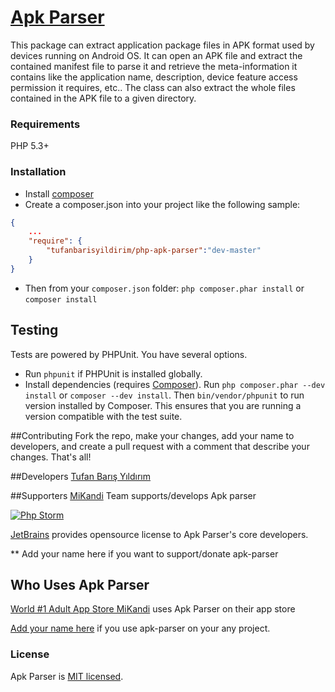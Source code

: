 # [Apk Parser](http://tufanbarisyildirim.github.io/php-apk-parser/)

This package can extract application package files in APK format used by devices running on Android OS.
It can open an APK file and extract the contained manifest file to parse it and retrieve the meta-information
it contains like the application name, description, device feature access permission it requires, etc..
The class can also extract the whole files contained in the APK file to a given directory.

### Requirements

PHP 5.3+

### Installation

- Install [composer](http://getcomposer.org/download/)
- Create a composer.json into your project like the following sample:

```json
{
    ...
    "require": {
        "tufanbarisyildirim/php-apk-parser":"dev-master"
    }
}
```

- Then from your `composer.json` folder: `php composer.phar install` or `composer install`

## Testing

Tests are powered by PHPUnit. You have several options.

- Run `phpunit` if PHPUnit is installed globally.
- Install dependencies (requires [Composer](https://getcomposer.org/download)).
  Run `php composer.phar --dev install` or `composer --dev install`. Then `bin/vendor/phpunit` to run version
  installed by Composer. This ensures that you are running a version compatible with the test suite.
  
  
##Contributing
Fork the repo, make your changes, add your name to developers, and create a pull request with a comment that describe your changes. That's all!
  
##Developers
[Tufan Barış Yıldırım](http://github.com/tufanbarisyildirim)

##Supporters
[MiKandi](https://www.mikandi.com)  Team supports/develops Apk parser

[![Php Storm](https://www.jetbrains.com/phpstorm/documentation/docs/logo_phpstorm.png)](https://www.jetbrains.com/phpstorm)

[JetBrains](https://www.jetbrains.com) provides opensource license to Apk Parser's core developers.

** Add your name here if you want to support/donate apk-parser

## Who Uses Apk Parser
[World #1 Adult App Store MiKandi](http://www.mikandi.com) uses Apk Parser on their app store

[Add your name here](./BEMENTIONED.md) if you use apk-parser on your any project.

### License

Apk Parser is [MIT licensed](./LICENSE.md).